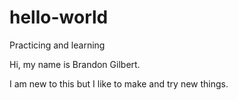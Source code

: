 # hello-world
Practicing and learning 

Hi, my name is Brandon Gilbert.

I am new to this but I like to make and try new things.
